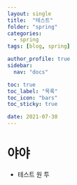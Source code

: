 ```yaml
---
layout: single
title:  "테스트"
folder: "spring"
categories:
  - spring
tags: [blog, spring]

author_profile: true
sidebar:
  nav: "docs"

toc: true
toc_label: "목록"
toc_icon: "bars"
toc_sticky: true

date: 2021-07-30
---
```

# 야야
- 테스트 원 투
